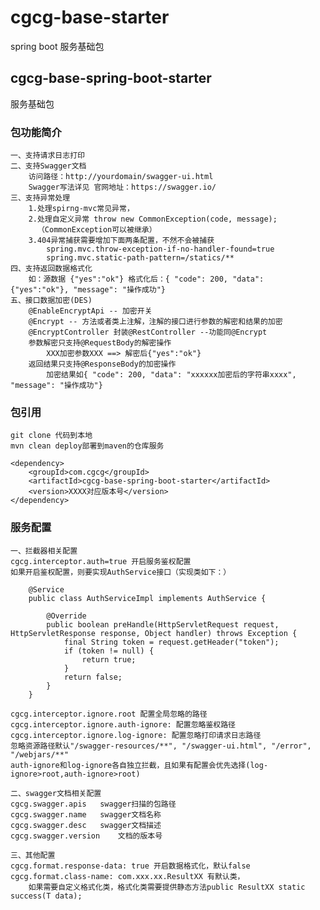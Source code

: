 # cgcg-base-starter
spring boot 服务基础包
## cgcg-base-spring-boot-starter
服务基础包
### 包功能简介

    一、支持请求日志打印
    二、支持Swagger文档
        访问路径：http://yourdomain/swagger-ui.html
        Swagger写法详见 官网地址：https://swagger.io/
    三、支持异常处理
        1.处理spirng-mvc常见异常，
        2.处理自定义异常 throw new CommonException(code, message);
          （CommonException可以被继承）
        3.404异常捕获需要增加下面两条配置，不然不会被捕获
            spring.mvc.throw-exception-if-no-handler-found=true
            spring.mvc.static-path-pattern=/statics/**
    四、支持返回数据格式化
        如：源数据 {"yes":"ok"} 格式化后：{ "code": 200, "data": {"yes":"ok"}, "message": "操作成功"}
    五、接口数据加密(DES)
        @EnableEncryptApi -- 加密开关
        @Encrypt -- 方法或者类上注解，注解的接口进行参数的解密和结果的加密
        @EncryptController 封装@RestController --功能同@Encrypt
        参数解密只支持@RequestBody的解密操作
            XXX加密参数XXX ==> 解密后{"yes":"ok"}
        返回结果只支持@ResponseBody的加密操作
            加密结果如{ "code": 200, "data": "xxxxxx加密后的字符串xxxx", "message": "操作成功"}
### 包引用
    
    git clone 代码到本地
    mvn clean deploy部署到maven的仓库服务
    
    <dependency>
        <groupId>com.cgcg</groupId>
        <artifactId>cgcg-base-spring-boot-starter</artifactId>
        <version>XXXX对应版本号</version>    
    </dependency>
    
### 服务配置
    
    一、拦截器相关配置
    cgcg.interceptor.auth=true 开启服务鉴权配置
    如果开启鉴权配置，则要实现AuthService接口（实现类如下：）
    
        @Service
        public class AuthServiceImpl implements AuthService {
        
            @Override
            public boolean preHandle(HttpServletRequest request, HttpServletResponse response, Object handler) throws Exception {
                final String token = request.getHeader("token");
                if (token != null) {
                    return true;
                }
                return false;
            }
        }
        
    cgcg.interceptor.ignore.root 配置全局忽略的路径
    cgcg.interceptor.ignore.auth-ignore: 配置忽略鉴权路径
    cgcg.interceptor.ignore.log-ignore: 配置忽略打印请求日志路径
    忽略资源路径默认"/swagger-resources/**", "/swagger-ui.html", "/error", "/webjars/**"
    auth-ignore和log-ignore各自独立拦截，且如果有配置会优先选择(log-ignore>root,auth-ignore>root)
    
    二、swagger文档相关配置
    cgcg.swagger.apis   swagger扫描的包路径
    cgcg.swagger.name   swagger文档名称
    cgcg.swagger.desc   swagger文档描述
    cgcg.swagger.version    文档的版本号
    
    三、其他配置
    cgcg.format.response-data: true 开启数据格式化，默认false
    cgcg.format.class-name: com.xxx.xx.ResultXX 有默认类，
        如果需要自定义格式化类，格式化类需要提供静态方法public ResultXX static success(T data);
      
      

